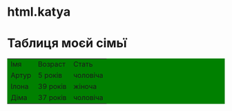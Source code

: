 # html.katya
<html>
<h1>Таблиця моєй сімьї</h1>
<table style="background-color:green">
<tr>
 <td>Імя</td>
 <td>Возраст</td>
 <td>Стать</td>
</tr>
<tr>
 <td>Артур</td>
 <td>5 років</td>
 <td>чоловіча</td>
</tr>
<tr>
 <td>Ілона</td>
 <td>39 років</td>
 <td>жіноча</td>
</tr>
<tr>
 <td>Діма</td>
 <td>37 років</td>
 <td>чоловіча</td>
</tr>
</table>
